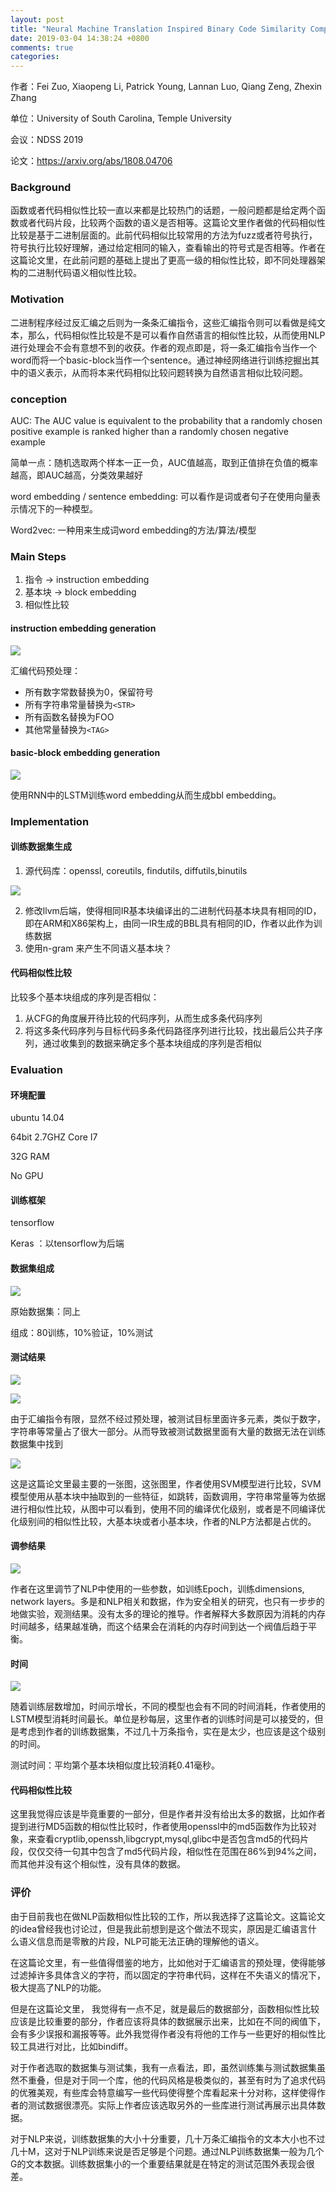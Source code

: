 ```yaml
---
layout: post
title: "Neural Machine Translation Inspired Binary Code Similarity Comparison beyond Function Pairs"
date: 2019-03-04 14:38:24 +0800
comments: true
categories: 
---
```


作者：Fei Zuo, Xiaopeng Li, Patrick Young, Lannan Luo, Qiang Zeng, Zhexin Zhang

单位：University of South Carolina, Temple University

会议：NDSS 2019

论文：https://arxiv.org/abs/1808.04706

### Background

函数或者代码相似性比较一直以来都是比较热门的话题，一般问题都是给定两个函数或者代码片段，比较两个函数的语义是否相等。这篇论文里作者做的代码相似性比较是基于二进制层面的。此前代码相似比较常用的方法为fuzz或者符号执行，符号执行比较好理解，通过给定相同的输入，查看输出的符号式是否相等。作者在这篇论文里，在此前问题的基础上提出了更高一级的相似性比较，即不同处理器架构的二进制代码语义相似性比较。

<!--more-->

### Motivation


二进制程序经过反汇编之后则为一条条汇编指令，这些汇编指令则可以看做是纯文本，那么，代码相似性比较是不是可以看作自然语言的相似性比较，从而使用NLP进行处理会不会有意想不到的收获。作者的观点即是，将一条汇编指令当作一个word而将一个basic-block当作一个sentence。通过神经网络进行训练挖掘出其中的语义表示，从而将本来代码相似比较问题转换为自然语言相似比较问题。

### conception

AUC: The AUC value is equivalent to the probability that a randomly chosen positive example is ranked higher than a randomly chosen negative example

简单一点：随机选取两个样本一正一负，AUC值越高，取到正值排在负值的概率越高，即AUC越高，分类效果越好

word embedding / sentence embedding:  可以看作是词或者句子在使用向量表示情况下的一种模型。

Word2vec: 一种用来生成词word embedding的方法/算法/模型

### Main Steps

1. 指令 -> instruction embedding
2. 基本块 -> block embedding
3. 相似性比较

#### instruction embedding generation

![](/images/2019-03-04/1.png)

汇编代码预处理：

* 所有数字常数替换为0，保留符号
* 所有字符串常量替换为`<STR>`
* 所有函数名替换为FOO
* 其他常量替换为`<TAG>`

#### basic-block embedding generation

![](/images/2019-03-04/2.png)


使用RNN中的LSTM训练word embedding从而生成bbl embedding。

### Implementation

#### 训练数据集生成

1. 源代码库：openssl, coreutils, findutils, diffutils,binutils

![](/images/2019-03-04/3.png)


2. 修改llvm后端，使得相同IR基本块编译出的二进制代码基本块具有相同的ID，即在ARM和X86架构上，由同一IR生成的BBL具有相同的ID，作者以此作为训练数据
3. 使用n-gram 来产生不同语义基本块？

#### 代码相似性比较

比较多个基本块组成的序列是否相似：

1. 从CFG的角度展开待比较的代码序列，从而生成多条代码序列
2. 将这多条代码序列与目标代码多条代码路径序列进行比较，找出最后公共子序列，通过收集到的数据来确定多个基本块组成的序列是否相似

### Evaluation

#### 环境配置

ubuntu 14.04

64bit 2.7GHZ Core I7

32G RAM

No GPU

#### 训练框架

tensorflow

Keras ：以tensorflow为后端

#### 数据集组成

![](/images/2019-03-04/6.png)

原始数据集：同上 

组成：80训练，10%验证，10%测试

#### 测试结果

![](/images/2019-03-04/4.png)

![](/images/2019-03-04/5.png)

由于汇编指令有限，显然不经过预处理，被测试目标里面许多元素，类似于数字，字符串等常量占了很大一部分。从而导致被测试数据里面有大量的数据无法在训练数据集中找到

![](/images/2019-03-04/7.png)

这是这篇论文里最主要的一张图，这张图里，作者使用SVM模型进行比较，SVM模型使用从基本块中抽取到的一些特征，如跳转，函数调用，字符串常量等为依据进行相似性比较，从图中可以看到，使用不同的编译优化级别，或者是不同编译优化级别间的相似性比较，大基本块或者小基本块，作者的NLP方法都是占优的。

#### 调参结果

![](/images/2019-03-04/8.png)

作者在这里调节了NLP中使用的一些参数，如训练Epoch，训练dimensions, network layers。多是和NLP相关和数据，作为安全相关的研究，也只有一步步的地做实验，观测结果。没有太多的理论的推导。作者解释大多数原因为消耗的内存时间越多，结果越准确，而这个结果会在消耗的内存时间到达一个阀值后趋于平衡。

#### 时间

![](/images/2019-03-04/9.png)

随着训练层数增加，时间示增长，不同的模型也会有不同的时间消耗，作者使用的LSTM模型消耗时间最长。单位是秒每层，这里作者的训练时间是可以接受的，但是考虑到作者的训练数据集，不过几十万条指令，实在是太少，也应该是这个级别的时间。

测试时间：平均第个基本块相似度比较消耗0.41毫秒。

#### 代码相似性比较

这里我觉得应该是毕竟重要的一部分，但是作者并没有给出太多的数据，比如作者提到进行MD5函数的相似性比较时，作者使用openssl中的md5函数作为比较对象，来查看cryptlib,openssh,libgcrypt,mysql,glibc中是否包含md5的代码片段，仅仅交待一句其中包含了md5代码片段，相似性在范围在86%到94%之间，而其他并没有这个相似性，没有具体的数据。



### 评价

由于目前我也在做NLP函数相似性比较的工作，所以我选择了这篇论文。这篇论文的idea曾经我也讨论过，但是我此前想到是这个做法不现实，原因是汇编语言什么语义信息而是零散的片段，NLP可能无法正确的理解他的语义。

在这篇论文里，有一些值得借鉴的地方，比如他对于汇编语言的预处理，使得能够过滤掉许多具体含义的字符，而以固定的字符串代码，这样在不失语义的情况下，极大提高了NLP的功能。

但是在这篇论文里， 我觉得有一点不足，就是最后的数据部分，函数相似性比较应该是比较重要的部分，作者应该将具体的数据展示出来，比如在不同的阀值下，会有多少误报和漏报等等。此外我觉得作者没有将他的工作与一些更好的相似性比较工具进行对比，比如bindiff。

对于作者选取的数据集与测试集，我有一点看法，即，虽然训练集与测试数据集虽然不重叠，但是对于同一个库，他的代码风格是极类似的，甚至有时为了追求代码的优雅美观，有些库会特意编写一些代码使得整个库看起来十分对称，这样使得作者的测试数据很漂亮。实际上作者应该选取另外的一些库进行测试再展示出具体数据。

对于NLP来说，训练数据集的大小十分重要，几十万条汇编指令的文本大小也不过几十M，这对于NLP训练来说是否足够是个问题。通过NLP训练数据集一般为几个G的文本数据。训练数据集小的一个重要结果就是在特定的测试范围外表现会很差。
